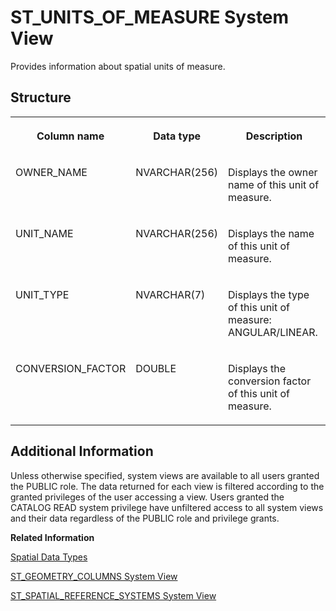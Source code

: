 <!-- loiod234b23dd2951014bec9fb46e67facfa -->

# ST\_UNITS\_OF\_MEASURE System View

Provides information about spatial units of measure.



<a name="loiod234b23dd2951014bec9fb46e67facfa___s_t__u_n_i_t_s__o_f__m_e_a_s_u_r_e_1struct_ST_UNITS_OF_MEASURE"/>

## Structure


<table>
<tr>
<th valign="top">

Column name

</th>
<th valign="top">

Data type

</th>
<th valign="top">

Description

</th>
</tr>
<tr>
<td valign="top">

OWNER\_NAME

</td>
<td valign="top">

NVARCHAR\(256\)

</td>
<td valign="top">

Displays the owner name of this unit of measure.

</td>
</tr>
<tr>
<td valign="top">

UNIT\_NAME

</td>
<td valign="top">

NVARCHAR\(256\)

</td>
<td valign="top">

Displays the name of this unit of measure.

</td>
</tr>
<tr>
<td valign="top">

UNIT\_TYPE

</td>
<td valign="top">

NVARCHAR\(7\)

</td>
<td valign="top">

Displays the type of this unit of measure: ANGULAR/LINEAR.

</td>
</tr>
<tr>
<td valign="top">

CONVERSION\_FACTOR

</td>
<td valign="top">

DOUBLE

</td>
<td valign="top">

Displays the conversion factor of this unit of measure.

</td>
</tr>
</table>



<a name="loiod234b23dd2951014bec9fb46e67facfa__section_tpc_svz_2zb"/>

## Additional Information

Unless otherwise specified, system views are available to all users granted the PUBLIC role. The data returned for each view is filtered according to the granted privileges of the user accessing a view. Users granted the CATALOG READ system privilege have unfiltered access to all system views and their data regardless of the PUBLIC role and privilege grants.

**Related Information**  


[Spatial Data Types](../../010-SQL-Reference/spatial-data-types-8efe5a4.md "Spatial data types are used to store values that contain spatial data, such as points, lines, or polygons.")

[ST\_GEOMETRY\_COLUMNS System View](st-geometry-columns-system-view-d23480c.md "Provides information about spatial columns.")

[ST\_SPATIAL\_REFERENCE\_SYSTEMS System View](st-spatial-reference-systems-system-view-d23499b.md "Provides information about spatial reference systems.")

